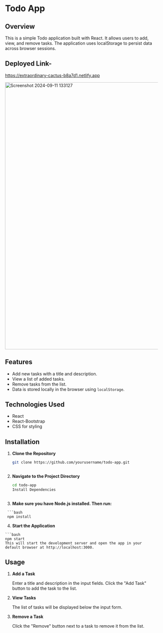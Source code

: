 # Todo App

## Overview

This is a simple Todo application built with React. It allows users to add, view, and remove tasks. The application uses localStorage to persist data across browser sessions.

## Deployed Link-
https://extraordinary-cactus-b8a7d1.netlify.app


<img width="879" alt="Screenshot 2024-09-11 133127" src="https://github.com/user-attachments/assets/debb6e0d-b610-4bd8-a617-b633758ce39a">


## Features

- Add new tasks with a title and description.
- View a list of added tasks.
- Remove tasks from the list.
- Data is stored locally in the browser using `localStorage`.

## Technologies Used

- React
- React-Bootstrap
- CSS for styling

## Installation

   1. **Clone the Repository**
  
       ```bash
       git clone https://github.com/yourusername/todo-app.git
  
   2. **Navigate to the Project Directory**
  
      ```bash
      cd todo-app
      Install Dependencies
  
   3. **Make sure you have Node.js installed. Then run:**
  
     ```bash
     npm install
  
   4. **Start the Application**
  
    ```bash
    npm start
    This will start the development server and open the app in your default browser at http://localhost:3000.

## Usage

  1. **Add a Task**

      Enter a title and description in the input fields.
      Click the "Add Task" button to add the task to the list.
     
  3. **View Tasks**

      The list of tasks will be displayed below the input form.

  4. **Remove a Task**

      Click the "Remove" button next to a task to remove it from the list.
